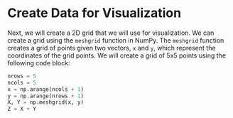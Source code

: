 # Create Data for Visualization

Next, we will create a 2D grid that we will use for visualization. We can create a grid using the `meshgrid` function in NumPy. The `meshgrid` function creates a grid of points given two vectors, `x` and `y`, which represent the coordinates of the grid points. We will create a grid of 5x5 points using the following code block:

```python
nrows = 5
ncols = 5
x = np.arange(ncols + 1)
y = np.arange(nrows + 1)
X, Y = np.meshgrid(x, y)
Z = X + Y
```
